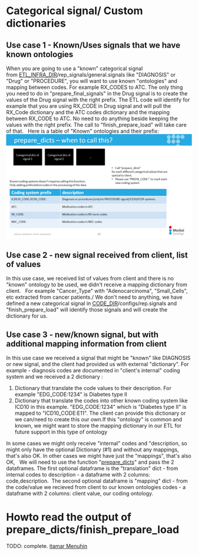 # Categorical signal/ Custom dictionaries

## Use case 1 - Known/Uses signals that we have known ontologies
When you are going to use a "known" categorical signal from [ETL_INFRA_DIR](../High%20level%20-%20important%20paths/ETL_INFRA_DIR.md)/rep_signals/general.signals like "DIAGNOSIS" or "Drug" or "PROCEDURE", you will want to use known "ontologies" and mapping between codes.
For example RX_CODES to ATC.
The only thing you need to do in "prepare_final_signals" in the Drug signal is to create the values of the Drug signal with the right prefix. The ETL code will identify for example that you are using RX_CODE in Drug signal and will pull the RX_Code dictionary and the ATC codes dictionary and the mapping between RX_CODE to ATC. No need to do anything beside keeping the values with the right prefix. The call to "finish_prepare_load" will take care of that.
 
Here is a table of "Known" ontologies and their prefix:
<img src="/attachments/14811570/14811582.png"/>

## Use case 2 - new signal received from client, list of values
In this use case, we received list of values from client and there is no "known" ontology to be used, we didn't receive a mapping dictionary from client.  
For example "Cancer_Type" with "Adenocarcinoma", "Small_Cells", etc extracted from cancer patients./
We don't need to anything, we have defined a new categorical signal in [CODE_DIR](../High%20level%20-%20important%20paths/CODE_DIR.md)/configs/rep.signals and "finish_prepare_load" will identify those signals and will create the dictionary for us.

## Use case 3 - new/known signal, but with additional mapping information from client
In this use case we received a signal that might be "known" like DIAGNOSIS or new signal, and the client had provided us with external "dictionary".
For example - diagnosis codes are documented in "client's internal" coding system and we received a 2 dictionary :

1. Dictionary that translate the code values to their description. For example "EDG_CODE:1234" is Diabetes type II
2. Dictionary that translate the codes into other known coding system like ICD10 in this example. "EDG_CODE:1234" which is "Diabetes type II" is mapped to "ICD10_CODE:E11". The client can provide this dictionary or we can/need to create this our own.If this "ontology" is common and known, we might want to store the mapping dictionary in our ETL for future support in this type of ontology

In some cases we might only receive "internal" codes and "description, so might only have the optional Dictionary (#1) and without any mappings, that's also OK.
In other cases we might have just the "mappings", that's also OK,
 
We will need to use the function "[prepare_dicts](http://node-01/ETL_Infra/ETL_Infra.html#etl_process.prepare_dicts)" and pass the 2 dataframes.
The first optional dataframe is the "translation" dict - from internal codes to description - a dataframe with 2 columns: code,description. 
The second optional dataframe is "mapping" dict - from the code/value we recieved from client to our known ontologies codes - a dataframe with 2 columns: client value, our coding ontology.
 
# Howto read the output of prepare_dicts/finish_prepare_load
TODO: complete. [itamar Menuhin](https://www.linkedin.com/in/itamar-menuhin-932252a7/)
 
 
 
 
 
